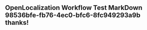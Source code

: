 <properties
ms.topic="hero-topic"
ms.test1="hero-topic"
ms.test2="test"/>

## OpenLocalization Workflow Test MarkDown 98536bfe-fb76-4ec0-bfc6-8fc949293a9b thanks!
